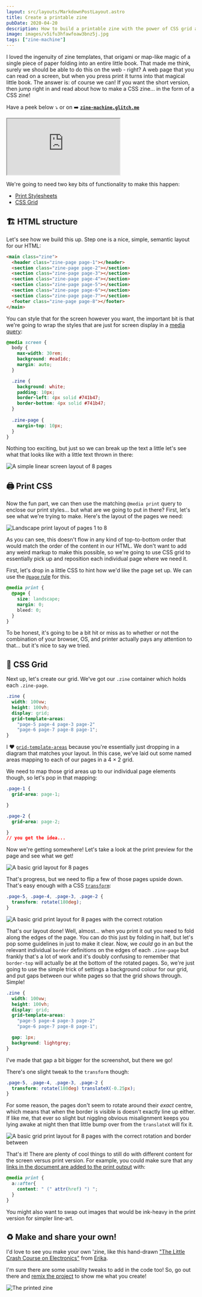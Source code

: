 ```yaml
---
layout: src/layouts/MarkdownPostLayout.astro
title: Create a printable zine
pubDate: 2020-04-20
description: How to build a printable zine with the power of CSS grid and print stylesheets.
image: images/v5ifu3hfawfoaw3bnz5j.jpg
tags: ["zine-machine"]
---
```


I loved the ingenuity of zine templates, that origami or map-like magic of a single piece of paper folding into an entire little book. That made me think, surely we should be able to do this on the web - right? A web page that you can read on a screen, but when you press print it turns into that magical little book. The answer is: of course we can! If you want the short version, then jump right in and read about how to make a CSS zine... in the form of a CSS zine!

Have a peek below ⤵️ or
on ➡️ [**`zine-machine.glitch.me`**](https://zine-machine.glitch.me)

<iframe src="https://zine-machine.glitch.me" class="glitch"></iframe>

We're going to need two key bits of functionality to make this happen:

 - [Print Stylesheets](http://bit.ly/rachel-on-print)
 - [CSS Grid](https://bit.ly/rachel-on-grids)

## 🏗️ HTML structure

Let's see how we build this up. Step one is a nice, simple, semantic layout for our HTML:

```html
<main class="zine">
  <header class="zine-page page-1"></header>
  <section class="zine-page page-2"></section>
  <section class="zine-page page-3"></section>
  <section class="zine-page page-4"></section>
  <section class="zine-page page-5"></section>
  <section class="zine-page page-6"></section>
  <section class="zine-page page-7"></section>
  <footer class="zine-page page-8"></footer>
</main>
```
You can style that for the screen however you want, the important bit is that we're going to wrap the styles that are just for screen display in a [media query](https://developer.mozilla.org/en-US/docs/Web/CSS/@media):

```css
@media screen {
  body {
    max-width: 30rem;
    background: #ead1dc;
    margin: auto;
  }

  .zine {
    background: white;
    padding: 10px;
    border-left: 4px solid #741b47;
    border-bottom: 4px solid #741b47;
  }
  
  .zine-page {
    margin-top: 10px;
  }
}
```

Nothing too exciting, but just so we can break up the text a little let's see what that looks like with a little text thrown in there:

![A simple linear screen layout of 8 pages](./images/9vnmo772opdosh10ebwx.png)

## 🖨️ Print CSS

Now the fun part, we can then use the matching `@media print` query to enclose our print styles… but what are we going to put in there? First, let's see what we're trying to make. Here's the layout of the pages we need:

![Landscape print layout of pages 1 to 8](images/y9luw53v0luit0tcvwdx.png)

As you can see, this doesn't flow in any kind of top-to-bottom order that would match the order of the content in our HTML. We don't want to add any weird markup to make this possible, so we're going to use CSS grid to essentially pick up and reposition each individual page where we need it.

First, let's drop in a little CSS to hint how we'd like the page set up. We can use the [`@page` rule](https://developer.mozilla.org/en-US/docs/Web/CSS/@page) for this.

```css
@media print {
  @page {
    size: landscape;
    margin: 0;
    bleed: 0;
  }
}
```

To be honest, it's going to be a bit hit or miss as to whether or not the combination of your browser, OS, and printer actually pays any attention to that… but it's nice to say we tried.

## 🔲 CSS Grid

Next up, let's create our grid. We've got our `.zine` container which holds each `.zine-page`. 

```css
.zine {
  width: 100vw;
  height: 100vh;
  display: grid;
  grid-template-areas:
    "page-5 page-4 page-3 page-2"
    "page-6 page-7 page-8 page-1";
}
```

I ❤️ [`grid-template-areas`](https://developer.mozilla.org/en-US/docs/Web/CSS/grid-template-areas) because you're essentially just dropping in a diagram that matches your layout. In this case, we've laid out some named areas mapping to each of our pages in a 4 × 2 grid.

We need to map those grid areas up to our individual page elements though, so let's pop in that mapping:

```css
.page-1 {
  grid-area: page-1;

}

.page-2 {
  grid-area: page-2;

}
// you get the idea...
```

Now we're getting somewhere! Let's take a look at the print preview for the page and see what we get!

![A basic grid layout for 8 pages](images/vig53kcl4g1aux5z7el9.png)

That's progress, but we need to flip a few of those pages upside down. That's easy enough with a CSS [`transform`](https://developer.mozilla.org/en-US/docs/Web/CSS/transform):

```css
.page-5, .page-4, .page-3, .page-2 {
  transform: rotate(180deg);
}
```

![A basic grid print layout for 8 pages with the correct rotation](https://dev-to-uploads.s3.amazonaws.com/i/l5l1brvglcu6ocp910bz.png)

That's our layout done! Well, almost... when you print it out you need to fold along the edges of the page. You can do this just by folding in half, but let's pop some guidelines in just to make it clear. Now, we *could* go in an but the relevant individual `border` definitions on the edges of each `.zine-page` but frankly that's a lot of work and it's doubly confusing to remember that `border-top` will actually be at the bottom of the rotated pages. So, we're just going to use the simple trick of settings a background colour for our grid, and put gaps between our white pages so that the grid shows through. Simple!

```css
.zine {
  width: 100vw;
  height: 100vh;
  display: grid;
  grid-template-areas:
    "page-5 page-4 page-3 page-2"
    "page-6 page-7 page-8 page-1";

  gap: 1px;
  background: lightgrey;
}
```

I've made that gap a bit bigger for the screenshot, but there we go!

There's one slight tweak to the `transform` though:

```css
.page-5, .page-4, .page-3, .page-2 {
  transform: rotate(180deg) translateX(-0.25px);
}
```

For some reason, the pages don't seem to rotate around their *exact* centre, which means that when the border is visible is doesn't exactly line up either. If like me, that ever so slight but niggling obvious misalignment keeps you lying awake at night then that little bump over from the `translateX` will fix it.

![A basic grid print layout for 8 pages with the correct rotation and border between](https://dev-to-uploads.s3.amazonaws.com/i/qc2mbbc547y27b6ah2ek.png)

That's it! There are plenty of cool things to still do with different content for the screen versus print version. For example, you could make sure that any [links in the document are added to the print output](https://css-tricks.com/snippets/css/print-url-after-links/) with:

```css
@media print {
  a::after{
    content: " (" attr(href) ") ";
  }
}
```

You might also want to swap out images that would be ink-heavy in the print version for simpler line-art.

## ♻️ Make and share your own!

I'd love to see you make your own 'zine, like this hand-drawn ["The Little Crash Course on Electronics"](https://crash-course-electronics.glitch.me/) from [Erika](https://bsky.app/profile/erikaheidi.bsky.social).

I'm sure there are some usability tweaks to add in the code too! So, go out there and [remix the project](https://glitch.com/edit/#!/zine-machine?path=template.html:1:0) to show me what you create!

![The printed zine](https://dev-to-uploads.s3.amazonaws.com/i/v5ifu3hfawfoaw3bnz5j.jpg)